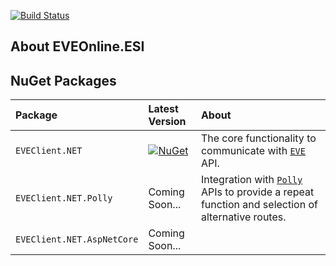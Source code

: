 [![Build Status](https://github.com/daazarov/EVEClient.NET/actions/workflows/ci.yml/badge.svg?branch=main&event=push)](https://github.com/daazarov/EVEClient.NET/actions/workflows/ci.yml)

## About EVEOnline.ESI


## NuGet Packages

| **Package** | **Latest Version** | **About** |
|:--|:--|:--|
| `EVEClient.NET` | [![NuGet](https://buildstats.info/nuget/EVEClient.NET)](https://buildstats.info/nuget/EVEClient.NET "Download Polly.Core from NuGet.org") | The core functionality to communicate with [`EVE`](https://esi.evetech.net/ui/) API. |
| `EVEClient.NET.Polly` | Coming Soon... | Integration with [`Polly`](https://www.nuget.org/packages/Polly/) APIs to provide a repeat function and selection of alternative routes. |
| `EVEClient.NET.AspNetCore` | Coming Soon... |  |


